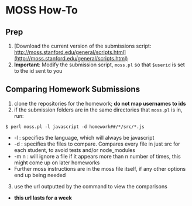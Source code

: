 # MOSS How-To

## Prep

1. [Download the current version of the submissions script: http://moss.stanford.edu/general/scripts.html](http://moss.stanford.edu/general/scripts.html)
2. __Important__: Modify the submission script, `moss.pl` so that `$userid` is set to the id sent to you

## Comparing Homework Submissions

1. clone the repositories for the homework; __do not map usernames to ids__
2. if the submission folders are in the same directories that `moss.pl` is in, run:
  ```
$ perl moss.pl -l javascript -d homework##/*/src/*.js
```
  * -l : specifies the language, which will always be javascript
  * -d : specifies the files to compare. Compares every file in just src for each student, to avoid tests and/or node_modules
  * -m n : will ignore a file if it appears more than n number of times, this might come up on later homeworks
  * Further moss instructions are in the moss file itself, if any other options end up being needed
3. use the url outputted by the command to view the comparisons
  * __this url lasts for a week__
